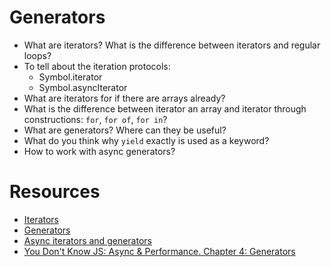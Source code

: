 # Generators

* What are iterators? What is the difference between iterators and regular loops?
* To tell about the iteration protocols:
  * Symbol.iterator
  * Symbol.asyncIterator
* What are iterators for if there are arrays already?
* What is the difference between iterator an array and iterator through constructions: ```for```, ```for of```, ```for in```?
* What are generators? Where can they be useful?
* What do you think why `yield` exactly is used as a keyword? 
* How to work with async generators?

# Resources

* [Iterators](https://learn.javascript.ru/iterable)
* [Generators](https://learn.javascript.ru/generators)
* [Async iterators and generators](https://javascript.info/async-iterators-generators)
* [You Don't Know JS: Async & Performance. Chapter 4: Generators](https://github.com/getify/You-Dont-Know-JS/blob/1st-ed/async%20%26%20performance/ch4.md)

